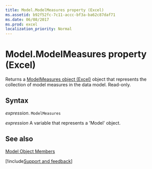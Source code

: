 ```yaml
---
title: Model.ModelMeasures property (Excel)
ms.assetid: b92f52fc-7c11-accc-bf3a-ba62c87daf71
ms.date: 06/08/2017
ms.prod: excel
localization_priority: Normal
---
```



# Model.ModelMeasures property (Excel)

Returns a [ModelMeasures object (Excel)](Excel.modelmeasures.md) object that represents the collection of model measures in the data model. Read-only.


## Syntax

_expression_. `ModelMeasures`

_expression_ A variable that represents a 'Model' object.


## See also


[Model Object Members](overview/Excel.md)

[!include[Support and feedback](~/includes/feedback-boilerplate.md)]